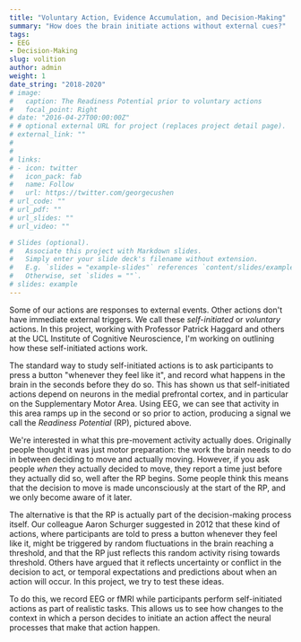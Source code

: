 ```yaml
---
title: "Voluntary Action, Evidence Accumulation, and Decision-Making"
summary: "How does the brain initiate actions without external cues?"
tags:
- EEG
- Decision-Making
slug: volition
author: admin
weight: 1
date_string: "2018-2020"
# image:
#   caption: The Readiness Potential prior to voluntary actions
#   focal_point: Right
# date: "2016-04-27T00:00:00Z"
# # optional external URL for project (replaces project detail page).
# external_link: ""
#
#
# links:
# - icon: twitter
#   icon_pack: fab
#   name: Follow
#   url: https://twitter.com/georgecushen
# url_code: ""
# url_pdf: ""
# url_slides: ""
# url_video: ""

# Slides (optional).
#   Associate this project with Markdown slides.
#   Simply enter your slide deck's filename without extension.
#   E.g. `slides = "example-slides"` references `content/slides/example-slides.md`.
#   Otherwise, set `slides = ""`.
# slides: example
---
```


Some of our actions are responses to external events.
Other actions don't have immediate external triggers.
We call these *self-initiated* or *voluntary* actions.
In this project, working with Professor Patrick Haggard
and others at the UCL Institute of Cognitive Neuroscience,
I'm working on outlining how these self-initiated actions work.

The standard way to study self-initiated actions is to
ask participants to press a button "whenever they feel like it",
and record what happens in the brain in the seconds before they do so.
This has shown us that self-initiated actions depend on
neurons in the medial prefrontal cortex,
and in particular on the Supplementary Motor Area.
Using EEG, we can see that activity in this area
ramps up in the second or so prior to action,
producing a signal we call the *Readiness Potential* (RP),
pictured above.

We're interested in what this pre-movement activity actually does.
Originally people thought it was just motor preparation:
the work the brain needs to do in between deciding to move and actually moving.
However, if you ask people *when* they actually decided to move,
they report a time just before they actually did so,
well after the RP begins.
Some people think this means that the decision to move is made unconsciously
at the start of the RP, and we only become aware of it later.

The alternative is that the RP is actually
part of the decision-making process itself.
Our colleague Aaron Schurger suggested in 2012 that these kind of actions,
where participants are told to press a button whenever they feel like it,
might be triggered by random fluctuations in the brain reaching a threshold,
and that the RP just reflects this random activity rising towards threshold.
Others have argued that it reflects uncertainty or conflict in the decision to act,
or temporal expectations and predictions about when an action will occur.
In this project, we try to test these ideas.

To do this, we record EEG or fMRI while participants
perform self-initiated actions as part of realistic tasks.
This allows us to see how changes to the context in which
a person decides to initiate an action
affect the neural processes that make that action happen.

<!-- ## Decisions that Matter -->

<!-- One way we can do this is to come up with -->
<!-- more realistic tasks that require participants to make voluntary actions. -->

<!-- For example, in one experiment we devised a gambling task, -->
<!-- where participants were shown roulette-style wheels -->
<!-- and asked to press a button if they wanted to bet on them, or do nothing to pass. -->
<!-- We compared neural activity when participants pressed the button -->
<!-- to make a very good bet (action based on strong external evidence), -->
<!-- to make a 50:50 bet they were unsure about (conflicting external evidence), -->
<!-- or to make *mystery bets*, where they didn't know what they were betting on -->
<!-- (conflict, but no external evidence). -->
<!-- We found that RP-like EEG activity was strongest -->
<!-- when participants made the mystery bets, -->
<!-- indicating this activity depends on whether the decision to act -->
<!-- is based on external evidence or not, -->
<!-- and weaker for both good bets and 50:50 bets, -->
<!-- indicating the strength of the external evidence didn't matter. -->

<!-- In another experiment, we looked at how the size of the RP -->
<!-- is affected by participants' uncertainty about when they should act. -->
<!-- We designed a baking task, where they put a soufflé in the oven -->
<!-- at the start of each round, and had to wait a while before -->
<!-- pressing a button to take it out. -->
<!-- If they did so too soon, the soufflé would collapse and they would have to start again. -->
<!-- If they did so too late, they would waste time that could be spent on the next soufflé. -->
<!-- Over time, the learnt through experience how long they should wait before acting. -->
<!-- We found that the RP was bigger when participants knew how long to wait, -->
<!-- indicating that the RP is more to do with expectation and preparation -->
<!-- than than it is to do with uncertainty and randomness in action. -->
